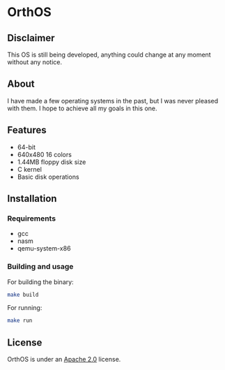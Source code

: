 # OrthOS

## Disclaimer

This OS is still being developed, anything could change at any moment without any notice.

## About

I have made a few operating systems in the past, but I was never pleased with them. I hope to achieve all my goals in this one.

## Features

- 64-bit
- 640x480 16 colors
- 1.44MB floppy disk size
- C kernel
- Basic disk operations

## Installation

### Requirements

- gcc
- nasm
- qemu-system-x86

### Building and usage

For building the binary:

``` bash
make build
```

For running:

``` bash
make run
```

## License

OrthOS is under an [Apache 2.0](./LICENSE) license.

